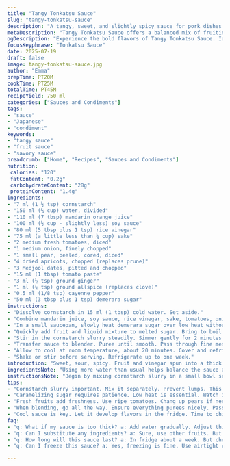 ```yaml
---
title: "Tangy Tonkatsu Sauce"
slug: "tangy-tonkatsu-sauce"
description: "A tangy, sweet, and slightly spicy sauce for pork dishes. Uses fruit juices, dried fruits, and spices for depth. Thickened with cornstarch. Modified quantities and ingredients for balance. Caramelized sugar adds richness. Blend then strain for a refined texture. Chill to develop flavor. Works great with fried pork cutlets or as a dipping sauce."
metaDescription: "Tangy Tonkatsu Sauce offers a balanced mix of fruitiness and spice. Perfect for fried pork cutlets and as a dipping sauce."
ogDescription: "Experience the bold flavors of Tangy Tonkatsu Sauce. Ideal for savory dishes and simple preparation. Perfectly thick and tangy."
focusKeyphrase: "Tonkatsu Sauce"
date: 2025-07-19
draft: false
image: tangy-tonkatsu-sauce.jpg
author: "Emma"
prepTime: PT20M
cookTime: PT25M
totalTime: PT45M
recipeYield: 750 ml
categories: ["Sauces and Condiments"]
tags:
- "sauce"
- "Japanese"
- "condiment"
keywords:
- "tangy sauce"
- "fruit sauce"
- "savory sauce"
breadcrumb: ["Home", "Recipes", "Sauces and Condiments"]
nutrition: 
 calories: "120"
 fatContent: "0.2g"
 carbohydrateContent: "28g"
 proteinContent: "1.4g"
ingredients:
- "7 ml (1 ½ tsp) cornstarch"
- "150 ml (⅔ cup) water, divided"
- "110 ml (7 tbsp) mandarin orange juice"
- "100 ml (½ cup - slightly less) soy sauce"
- "80 ml (5 tbsp plus 1 tsp) rice vinegar"
- "75 ml (a little less than ¼ cup) sake"
- "2 medium fresh tomatoes, diced"
- "1 medium onion, finely chopped"
- "1 small pear, peeled, cored, diced"
- "4 dried apricots, chopped (replaces prune)"
- "3 Medjool dates, pitted and chopped"
- "15 ml (1 tbsp) tomato paste"
- "3 ml (½ tsp) ground ginger"
- "1 ml (¼ tsp) ground allspice (replaces clove)"
- "0.5 ml (1/8 tsp) cayenne pepper"
- "50 ml (3 tbsp plus 1 tsp) demerara sugar"
instructions:
- "Dissolve cornstarch in 15 ml (1 tbsp) cold water. Set aside."
- "Combine mandarin juice, soy sauce, rice vinegar, sake, tomatoes, onion, pear, apricots, dates, tomato paste, ginger, allspice, and cayenne in a bowl. Let sit while preparing sugar."
- "In a small saucepan, slowly heat demerara sugar over low heat without stirring, about 3 min, until it melts and turns amber. Stir gently once caramelization begins."
- "Quickly add fruit and liquid mixture to melted sugar. Bring to boil over medium heat. Reduce heat and simmer for 12 minutes, uncovered."
- "Stir in the cornstarch slurry steadily. Simmer gently for 2 minutes to thicken."
- "Transfer sauce to blender. Puree until smooth. Pass through fine mesh sieve into a bowl."
- "Allow to cool at room temperature, about 20 minutes. Cover and refrigerate until fully chilled, roughly 2.5 hours."
- "Shake or stir before serving. Refrigerate up to one week."
introduction: "Sweet, sour, spicy. Fruit and vinegar spun into a thick sauce. Fruits not just sweetness—layers of flavor. Less cling than syrup, more bite than ketchup. Date and apricot swapped for prune, allspice swaps clove for warm undertone. Caramelizing sugar first builds deep notes, less harsh than straight sugar dump. Blending, straining, patience—the work pays off in a sauce thick, velvety, with speckled fruit hints. Keep it chilled, the flavors knit together. Great over pork or as dipping sauce. Mirin swapped with sake—less sweetness, more edge. Orange juice stands in for clémentine. Simple tweaks but big shifts. Takes about 45 minutes but worth the wait. No eggs, no dairy, purely vegan-friendly. Tangy but rounded overall."
ingredientsNote: "Using more water than usual helps balance the sauce and keeps it pourable. Swapping sake for mirin cuts down on the sugar content and adds a slight acidity, matching the tartness from the rice vinegar. Fresh tomatoes bring tang while dried apricots replace prune to avoid overpowering richness but maintain fruity depth. Dates contribute sweetness and texture. Allspice replaces clove for subtle warmth without dominating the palate. Caramelizing demerara sugar brings sweetness and a roasted, deep flavor without bitterness. Cornstarch dissolved in water thickens the sauce without lumps. Use freshly squeezed mandarin or orange juice. Adjust fruit sizes or types depending on availability but follow the balance of sweet, sour, spicy for best results."
instructionsNote: "Begin by mixing cornstarch slurry in a small bowl separate from the rest to prevent lumps. Soak the dried fruits briefly if very hard before chopping for better blend. Combine all bulky ingredients for flavor layering while melting sugar to save time. Heating sugar low and slow prevents burning and bitterness. When caramel amber is achieved, swiftly add the rest to stop sugar from solidifying. Bring to boil, then lower heat and simmer uncovered—concentrates flavors and softens ingredients. Add cornstarch slurry last to thicken gently; overcooking after starch addition risks breaking down and thinning sauce. Blend thoroughly to a fine puree for the signature silky texture. Pass through sieve to remove bits for smoothness. Allow to cool before refrigerating; flavors mellow and thicken further overnight. Shake well before use. Store in a sealed container. Reheat gently if needed, but best served cool or room temp."
tips:
- "Cornstarch slurry important. Mix it separately. Prevent lumps. This ensures a smooth sauce. Gets thick without clumps. Work quickly with it too."
- "Caramelizing sugar requires patience. Low heat is essential. Watch it closely. Stir gently at times. Stop burning. This deepens the flavor greatly."
- "Fresh fruits add freshness. Use ripe tomatoes. Chang up pears if needed. Choose fruits based on local availability. Maintain balance between sweet and tart."
- "When blending, go all the way. Ensure everything purees nicely. Pass through a fine sieve. Takes away bits. Important for smooth texture in the end."
- "Cool sauce is key. Let it develop flavors in the fridge. Time to chill matters a lot. Store well in a sealed container. Keeps it fresh longer."
faq:
- "q: What if my sauce is too thick? a: Add water gradually. Adjust thickness. Avoid clumping but fix the pourability. Not difficult. Make it work."
- "q: Can I substitute any ingredients? a: Sure, use other fruits. But balance sweet and tang is key. Sake could swap out with rice wine too. Keep the essence."
- "q: How long will this sauce last? a: In fridge about a week. But check for appearance. Never use if smell off. Fresh is best. When in doubt, toss."
- "q: Can I freeze this sauce? a: Yes, freezing is fine. Use airtight containers for storage. Portions can help later. Thaw gently before using. Always check quality."

---
```


